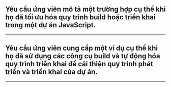 ## Yêu cầu ứng viên mô tả một trường hợp cụ thể khi họ đã tối ưu hóa quy trình build hoặc triển khai trong một dự án JavaScript.

---

## Yêu cầu ứng viên cung cấp một ví dụ cụ thể khi họ đã sử dụng các công cụ build và tự động hóa quy trình triển khai để cải thiện quy trình phát triển và triển khai của dự án.

---